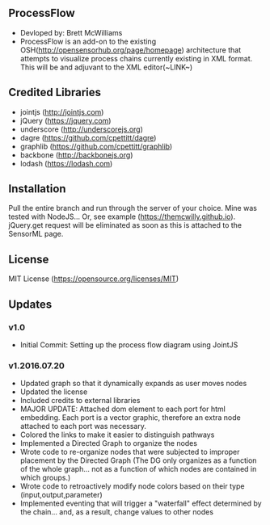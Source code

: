 ## ProcessFlow
* Devloped by: Brett McWilliams
* ProcessFlow is an add-on to the existing OSH(http://opensensorhub.org/page/homepage) architecture that attempts to visualize process chains currently existing in XML format. This will be and adjuvant to the XML editor(~LINK~)

## Credited Libraries
* jointjs (http://jointjs.com)
* jQuery (https://jquery.com)
* underscore (http://underscorejs.org)
* dagre (https://github.com/cpettitt/dagre)
* graphlib (https://github.com/cpettitt/graphlib)
* backbone (http://backbonejs.org)
* lodash (https://lodash.com)

## Installation

Pull the entire branch and run through the server of your choice. Mine was tested with NodeJS... Or, see example (https://themcwilly.github.io).
jQuery.get request will be eliminated as soon as this is attached to the SensorML page.

## License

MIT License (https://opensource.org/licenses/MIT)

## Updates

### v1.0 
* Initial Commit: Setting up the process flow diagram using JointJS

### v1.2016.07.20   
* Updated graph so that it dynamically expands as user moves nodes
* Updated the license
* Included credits to external libraries
* MAJOR UPDATE: Attached dom element to each port for html embedding. Each port is a vector graphic, therefore an extra node attached to each port was necessary. 
* Colored the links to make it easier to distinguish pathways
* Implemented a Directed Graph to organize the nodes
* Wrote code to re-organize nodes that were subjected to improper placement by the Directed Graph (The DG only organizes as a function of the whole graph... not as a function of which nodes are contained in which groups.)
* Wrote code to retroactively modify node colors based on their type (input,output,parameter)
* Implemented eventing that will trigger a "waterfall" effect determined by the chain... and, as a result, change values to other nodes